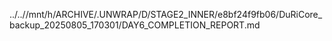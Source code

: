 ../..//mnt/h/ARCHIVE/.UNWRAP/D/STAGE2_INNER/e8bf24f9fb06/DuRiCore_backup_20250805_170301/DAY6_COMPLETION_REPORT.md